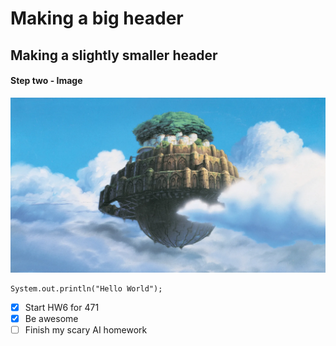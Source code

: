 # Making a big header
## Making a slightly smaller header

#### Step two - Image
![Best Movie Ever - Castle in the Sky](https://github.com/matthewmecham/introduction-to-github/blob/start-markdown/castle_in_the_sky.webp)

```
System.out.println("Hello World");
```

- [x] Start HW6 for 471
- [x] Be awesome
- [ ] Finish my scary AI homework
